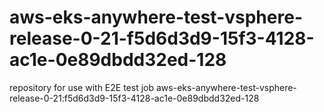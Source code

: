 # aws-eks-anywhere-test-vsphere-release-0-21-f5d6d3d9-15f3-4128-ac1e-0e89dbdd32ed-128
repository for use with E2E test job aws-eks-anywhere-test-vsphere-release-0-21:f5d6d3d9-15f3-4128-ac1e-0e89dbdd32ed-128
